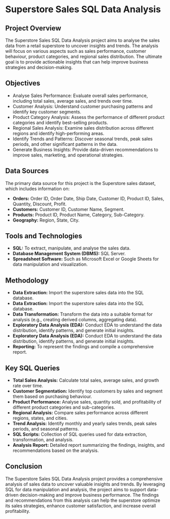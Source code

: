 # Superstore Sales SQL Data Analysis 
## Project Overview
  The Superstore Sales SQL Data Analysis project aims to analyse the sales data from a retail superstore to uncover insights and trends. The analysis will focus on various aspects such as sales performance, customer behaviour, product categories, and regional sales distribution. The ultimate goal is to provide actionable insights that can help improve business strategies and decision-making.

## Objectives
  + Analyse Sales Performance: Evaluate overall sales performance, including total sales, average sales, and trends over time.
  + Customer Analysis: Understand customer purchasing patterns and identify key customer segments.
  + Product Category Analysis: Assess the performance of different product categories and identify best-selling products.
  + Regional Sales Analysis: Examine sales distribution across different regions and identify high-performing areas.
  + Identify Trends and Patterns: Discover seasonal trends, peak sales periods, and other significant patterns in the data.
  + Generate Business Insights: Provide data-driven recommendations to improve sales, marketing, and operational strategies.
## Data Sources
  The primary data source for this project is the Superstore sales dataset, which includes information on:
  + **Orders:** Order ID, Order Date, Ship Date, Customer ID, Product ID, Sales, Quantity, Discount, Profit.
  + **Customers:** Customer ID, Customer Name, Segment.
  + **Products:** Product ID, Product Name, Category, Sub-Category.
  + **Geography:** Region, State, City.
## Tools and Technologies
  + **SQL:** To extract, manipulate, and analyse the sales data.
  + **Database Management System (DBMS):** SQL Server.
  + **Spreadsheet Software:**  Such as Microsoft Excel or Google Sheets for data manipulation and visualization.
## Methodology
  + **Data Extraction:** Import the superstore sales data into the SQL database.
  + **Data Extraction:** Import the superstore sales data into the SQL database.
  + **Data Transformation:** Transform the data into a suitable format for analysis (e.g., creating derived columns, aggregating data).
  + **Exploratory Data Analysis (EDA):** Conduct EDA to understand the data distribution, identify patterns, and generate initial insights.
  + **Exploratory Data Analysis (EDA):** Conduct EDA to understand the data distribution, identify patterns, and generate initial insights.
  + **Reporting:** To represent the findings and compile a comprehensive report.
## Key SQL Queries
  + **Total Sales Analysis:** Calculate total sales, average sales, and growth rate over time.
  + **Customer Segmentation:** Identify top customers by sales and segment them based on purchasing behaviour.
  + **Product Performance:** Analyse sales, quantity sold, and profitability of different product categories and sub-categories.
  + **Regional Analysis:** Compare sales performance across different regions, states, and cities.
  + **Trend Analysis:** Identify monthly and yearly sales trends, peak sales periods, and seasonal patterns.
  + **SQL Scripts:** Collection of SQL queries used for data extraction, transformation, and analysis.
  + **Analysis Report:** Detailed report summarizing the findings, insights, and recommendations based on the analysis.
## Conclusion
The Superstore Sales SQL Data Analysis project provides a comprehensive analysis of sales data to uncover valuable insights and trends. By leveraging SQL for data manipulation and analysis, the project aims to support data-driven decision-making and improve business performance. The findings and recommendations from this analysis can help the superstore optimize its sales strategies, enhance customer satisfaction, and increase overall profitability.

  
